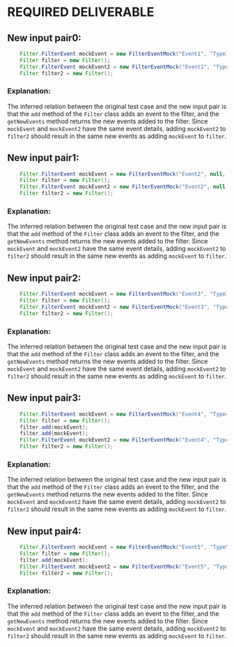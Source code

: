 # REQUIRED DELIVERABLE
## New input pair0:
```java
    Filter.FilterEvent mockEvent = new FilterEventMock("Event1", "Type1", "Description1");
    Filter filter = new Filter();
    Filter.FilterEvent mockEvent2 = new FilterEventMock("Event1", "Type1", "Description1");
    Filter filter2 = new Filter();
```
### Explanation:
The inferred relation between the original test case and the new input pair is that the `add` method of the `Filter` class adds an event to the filter, and the `getNewEvents` method returns the new events added to the filter. Since `mockEvent` and `mockEvent2` have the same event details, adding `mockEvent2` to `filter2` should result in the same new events as adding `mockEvent` to `filter`.

## New input pair1:
```java
    Filter.FilterEvent mockEvent = new FilterEventMock("Event2", null, "Description2");
    Filter filter = new Filter();
    Filter.FilterEvent mockEvent2 = new FilterEventMock("Event2", null, "Description2");
    Filter filter2 = new Filter();
```
### Explanation:
The inferred relation between the original test case and the new input pair is that the `add` method of the `Filter` class adds an event to the filter, and the `getNewEvents` method returns the new events added to the filter. Since `mockEvent` and `mockEvent2` have the same event details, adding `mockEvent2` to `filter2` should result in the same new events as adding `mockEvent` to `filter`.

## New input pair2:
```java
    Filter.FilterEvent mockEvent = new FilterEventMock("Event3", "Type3", null);
    Filter filter = new Filter();
    Filter.FilterEvent mockEvent2 = new FilterEventMock("Event3", "Type3", null);
    Filter filter2 = new Filter();
```
### Explanation:
The inferred relation between the original test case and the new input pair is that the `add` method of the `Filter` class adds an event to the filter, and the `getNewEvents` method returns the new events added to the filter. Since `mockEvent` and `mockEvent2` have the same event details, adding `mockEvent2` to `filter2` should result in the same new events as adding `mockEvent` to `filter`.

## New input pair3:
```java
    Filter.FilterEvent mockEvent = new FilterEventMock("Event4", "Type4", "Description4");
    Filter filter = new Filter();
    filter.add(mockEvent);
    filter.add(mockEvent);
    Filter.FilterEvent mockEvent2 = new FilterEventMock("Event4", "Type4", "Description4");
    Filter filter2 = new Filter();
```
### Explanation:
The inferred relation between the original test case and the new input pair is that the `add` method of the `Filter` class adds an event to the filter, and the `getNewEvents` method returns the new events added to the filter. Since `mockEvent` and `mockEvent2` have the same event details, adding `mockEvent2` to `filter2` should result in the same new events as adding `mockEvent` to `filter`.

## New input pair4:
```java
    Filter.FilterEvent mockEvent = new FilterEventMock("Event5", "Type5", "Description5");
    Filter filter = new Filter();
    filter.add(mockEvent);
    Filter.FilterEvent mockEvent2 = new FilterEventMock("Event5", "Type5", "Description5");
    Filter filter2 = new Filter();
```
### Explanation:
The inferred relation between the original test case and the new input pair is that the `add` method of the `Filter` class adds an event to the filter, and the `getNewEvents` method returns the new events added to the filter. Since `mockEvent` and `mockEvent2` have the same event details, adding `mockEvent2` to `filter2` should result in the same new events as adding `mockEvent` to `filter`.
